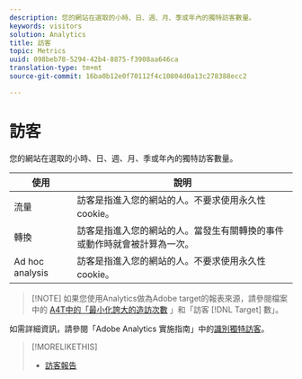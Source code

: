 ```yaml
---
description: 您的網站在選取的小時、日、週、月、季或年內的獨特訪客數量。
keywords: visitors
solution: Analytics
title: 訪客
topic: Metrics
uuid: 098beb78-5294-42b4-8875-f3908aa646ca
translation-type: tm+mt
source-git-commit: 16ba0b12e0f70112f4c10804d0a13c278388ecc2

---
```



# 訪客

您的網站在選取的小時、日、週、月、季或年內的獨特訪客數量。

| 使用 | 說明 |
|---|---|
| 流量 | 訪客是指進入您的網站的人。不要求使用永久性 cookie。 |
| 轉換 | 訪客是指進入您的網站的人。當發生有關轉換的事件或動作時就會被計算為一次。 |
| Ad hoc analysis | 訪客是指進入您的網站的人。不要求使用永久性 cookie。 |

> [!NOTE] 如果您使用Analytics做為Adobe target的報表來源，請參閱檔案中的 [A4T中的「最小化誇大的造訪次數](https://marketing.adobe.com/resources/help/en_US/target/a4t/minimizing-inflated-visit-and-visitor-counts-a4t.html) 」和「訪客 [!DNL Target] 數」。

如需詳細資訊，請參閱「Adobe Analytics 實施指南」中的[識別獨特訪客](https://marketing.adobe.com/resources/help/en_US/sc/implement/visid_overview.html)。

>[!MORELIKETHIS]
>
>* [訪客報告](/help/components/c-variables/dimensionslist/reports-visitors.md)

